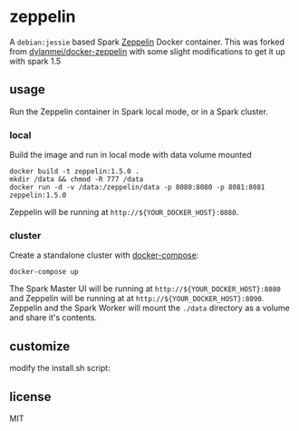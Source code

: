 
# zeppelin

A `debian:jessie` based Spark [Zeppelin](http://zeppelin.incubator.apache.org) Docker container.
This was forked from [dylanmei/docker-zeppelin](https://github.com/dylanmei/docker-zeppelin) with some slight modifications to get it up with spark 1.5

## usage
Run the Zeppelin container in Spark local mode, or in a Spark cluster.

### local

Build the image and run in local mode with data volume mounted
```
docker build -t zeppelin:1.5.0 .
mkdir /data && chmod -R 777 /data
docker run -d -v /data:/zeppelin/data -p 8080:8080 -p 8081:8081 zeppelin:1.5.0
```

Zeppelin will be running at `http://${YOUR_DOCKER_HOST}:8080`.

### cluster

Create a standalone cluster with [docker-compose](http://docs.docker.com/compose):

```
docker-compose up
```

The Spark Master UI will be running at `http://${YOUR_DOCKER_HOST}:8080` and Zeppelin will be running at at `http://${YOUR_DOCKER_HOST}:8090`. Zeppelin and the Spark Worker will mount the `./data` directory as a volume and share it's contents.

## customize

modify the install.sh script:

## license

MIT
